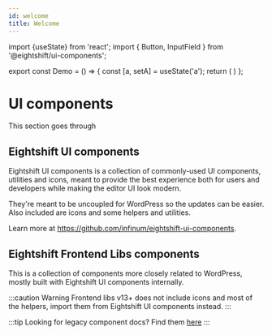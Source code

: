 ```yaml
---
id: welcome
title: Welcome
---
```

import {useState} from 'react';
import { Button, InputField } from '@eightshift/ui-components';

export const Demo = () => {
	const [a, setA] = useState('a');
	return (
		<InputField value={a} onChange={setA} />
	)
};

# UI components
This section goes through

## Eightshift UI components

Eightshift UI components is a collection of commonly-used UI components, utilities and icons, meant to provide the best experience both for users and developers while making the editor UI look modern.

They're meant to be uncoupled for WordPress so the updates can be easier. Also included are icons and some helpers and utilities.

Learn more at https://github.com/infinum/eightshift-ui-components.

## Eightshift Frontend Libs components

This is a collection of components more closely related to WordPress, mostly built with Eightshift UI components internally.

:::caution Warning
Frontend libs v13+ does not include icons and most of the helpers, import them from Eightshift UI components instead.
:::

:::tip Looking for legacy component docs?
Find them [here](/components/legacy-component-docs)
:::
